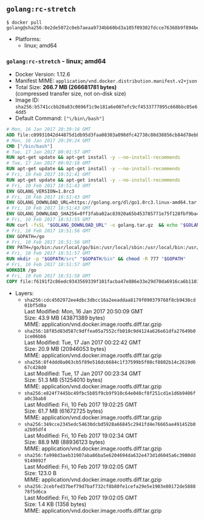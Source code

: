 ## `golang:rc-stretch`

```console
$ docker pull golang@sha256:8e2de5072c0eb7aeaa9734bb60bd3a105f09302fdcce76368b9f894be383ef37
```

-	Platforms:
	-	linux; amd64

### `golang:rc-stretch` - linux; amd64

-	Docker Version: 1.12.6
-	Manifest MIME: `application/vnd.docker.distribution.manifest.v2+json`
-	Total Size: **266.7 MB (266681781 bytes)**  
	(compressed transfer size, not on-disk size)
-	Image ID: `sha256:b5741ccbb20a83c0696f1c9e181a6e007efc9cf4533777095c660bbc05e64dd5`
-	Default Command: `["\/bin\/bash"]`

```dockerfile
# Mon, 16 Jan 2017 20:39:16 GMT
ADD file:c09931042d44875d1db95d3faa08303a098dfc42738c80d38856cb84d78ebbda in / 
# Mon, 16 Jan 2017 20:39:24 GMT
CMD ["/bin/bash"]
# Tue, 17 Jan 2017 00:01:57 GMT
RUN apt-get update && apt-get install -y --no-install-recommends 		ca-certificates 		curl 		wget 	&& rm -rf /var/lib/apt/lists/*
# Tue, 17 Jan 2017 00:02:18 GMT
RUN apt-get update && apt-get install -y --no-install-recommends 		bzr 		git 		mercurial 		openssh-client 		subversion 				procps 	&& rm -rf /var/lib/apt/lists/*
# Fri, 10 Feb 2017 18:51:41 GMT
RUN apt-get update && apt-get install -y --no-install-recommends 		g++ 		gcc 		libc6-dev 		make 		pkg-config 	&& rm -rf /var/lib/apt/lists/*
# Fri, 10 Feb 2017 18:51:43 GMT
ENV GOLANG_VERSION=1.8rc3
# Fri, 10 Feb 2017 18:51:43 GMT
ENV GOLANG_DOWNLOAD_URL=https://golang.org/dl/go1.8rc3.linux-amd64.tar.gz
# Fri, 10 Feb 2017 18:51:43 GMT
ENV GOLANG_DOWNLOAD_SHA256=0ff3faba02ac83920a65b453785771e75f128fbf9ba4ad1d5e72c044103f9c7a
# Fri, 10 Feb 2017 18:51:55 GMT
RUN curl -fsSL "$GOLANG_DOWNLOAD_URL" -o golang.tar.gz 	&& echo "$GOLANG_DOWNLOAD_SHA256  golang.tar.gz" | sha256sum -c - 	&& tar -C /usr/local -xzf golang.tar.gz 	&& rm golang.tar.gz
# Fri, 10 Feb 2017 18:51:56 GMT
ENV GOPATH=/go
# Fri, 10 Feb 2017 18:51:56 GMT
ENV PATH=/go/bin:/usr/local/go/bin:/usr/local/sbin:/usr/local/bin:/usr/sbin:/usr/bin:/sbin:/bin
# Fri, 10 Feb 2017 18:51:57 GMT
RUN mkdir -p "$GOPATH/src" "$GOPATH/bin" && chmod -R 777 "$GOPATH"
# Fri, 10 Feb 2017 18:51:57 GMT
WORKDIR /go
# Fri, 10 Feb 2017 18:51:58 GMT
COPY file:f6191f2c86edc9343569339f101facba47e886e33e29d70da6916ca6b1101a53 in /usr/local/bin/ 
```

-	Layers:
	-	`sha256:cdc4502972ee4dbc3dbcc16a2eeaddaa8179f090379768f8cb9438cd01bf5d8a`  
		Last Modified: Mon, 16 Jan 2017 20:50:09 GMT  
		Size: 43.9 MB (43871389 bytes)  
		MIME: application/vnd.docker.image.rootfs.diff.tar.gzip
	-	`sha256:18f85d83d587c9dffea05a7552cfb010c9d4124a626e61dfa27649b01ce06bb6`  
		Last Modified: Tue, 17 Jan 2017 00:22:42 GMT  
		Size: 20.9 MB (20946053 bytes)  
		MIME: application/vnd.docker.image.rootfs.diff.tar.gzip
	-	`sha256:8f4ddd0a063cb5f89e516dc6684c1f37599b5f08cf8802b14c2619d667c428d0`  
		Last Modified: Tue, 17 Jan 2017 00:23:34 GMT  
		Size: 51.3 MB (51254010 bytes)  
		MIME: application/vnd.docker.image.rootfs.diff.tar.gzip
	-	`sha256:e824f7445bc49fbc5b85f9cb9f910c64e040cf8f251cd1e1d6b9406fa0c3bab8`  
		Last Modified: Fri, 10 Feb 2017 19:02:25 GMT  
		Size: 61.7 MB (61672725 bytes)  
		MIME: application/vnd.docker.image.rootfs.diff.tar.gzip
	-	`sha256:349cce2345edc54630dcbd5928a66845c2941fd4e76665ae491452b0a2b95df4`  
		Last Modified: Fri, 10 Feb 2017 19:02:34 GMT  
		Size: 88.9 MB (88936123 bytes)  
		MIME: application/vnd.docker.image.rootfs.diff.tar.gzip
	-	`sha256:fa998d3aeb31907aba86ba5e6204694da632e473d1d6045a6c3980dd9149092f`  
		Last Modified: Fri, 10 Feb 2017 19:02:05 GMT  
		Size: 123.0 B  
		MIME: application/vnd.docker.image.rootfs.diff.tar.gzip
	-	`sha256:2cebfed37bef79d7baf732cf8b80fe1cefa29e5e1903e80172de588878f5d6ca`  
		Last Modified: Fri, 10 Feb 2017 19:02:05 GMT  
		Size: 1.4 KB (1358 bytes)  
		MIME: application/vnd.docker.image.rootfs.diff.tar.gzip
